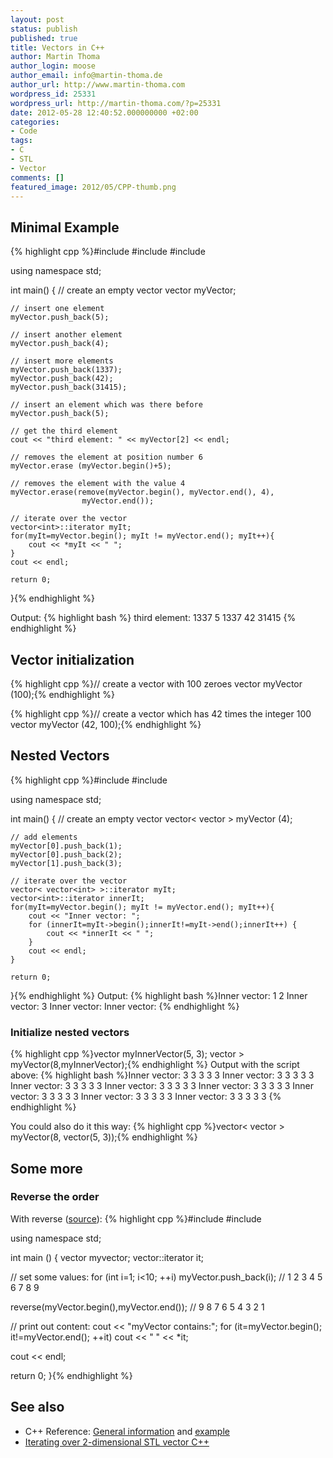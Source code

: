 ```yaml
---
layout: post
status: publish
published: true
title: Vectors in C++
author: Martin Thoma
author_login: moose
author_email: info@martin-thoma.de
author_url: http://www.martin-thoma.com
wordpress_id: 25331
wordpress_url: http://martin-thoma.com/?p=25331
date: 2012-05-28 12:40:52.000000000 +02:00
categories:
- Code
tags:
- C
- STL
- Vector
comments: []
featured_image: 2012/05/CPP-thumb.png
---
```

<h2>Minimal Example</h2>
{% highlight cpp %}#include <iostream>
#include <vector>
#include <algorithm>
 
using namespace std;
 
int main() {
    // create an empty vector
    vector<int> myVector;
 
    // insert one element
    myVector.push_back(5);
 
    // insert another element
    myVector.push_back(4);
 
    // insert more elements
    myVector.push_back(1337);
    myVector.push_back(42);
    myVector.push_back(31415);
 
    // insert an element which was there before
    myVector.push_back(5);
 
    // get the third element
    cout << "third element: " << myVector[2] << endl;
 
    // removes the element at position number 6
    myVector.erase (myVector.begin()+5);
 
    // removes the element with the value 4
    myVector.erase(remove(myVector.begin(), myVector.end(), 4), 
					myVector.end());
 
    // iterate over the vector
    vector<int>::iterator myIt;
    for(myIt=myVector.begin(); myIt != myVector.end(); myIt++){
        cout << *myIt << " ";
    }
	cout << endl;
 
    return 0;
}{% endhighlight %}

Output:
{% highlight bash %}
third element: 1337
5 1337 42 31415 
{% endhighlight %}

<h2>Vector initialization</h2>
{% highlight cpp %}// create a vector with 100 zeroes
vector<int> myVector (100);{% endhighlight %}

{% highlight cpp %}// create a vector which has 42 times the integer 100
vector<int> myVector (42, 100);{% endhighlight %}

<h2>Nested Vectors</h2>
{% highlight cpp %}#include <iostream>
#include <vector>

using namespace std;

int main() {
	// create an empty vector
	vector< vector<int> > myVector (4);

	// add elements
	myVector[0].push_back(1);
	myVector[0].push_back(2);
	myVector[1].push_back(3);

    // iterate over the vector
    vector< vector<int> >::iterator myIt;
	vector<int>::iterator innerIt;
    for(myIt=myVector.begin(); myIt != myVector.end(); myIt++){
		cout << "Inner vector: ";
		for (innerIt=myIt->begin();innerIt!=myIt->end();innerIt++) {
			cout << *innerIt << " ";
		}
		cout << endl;
    }

	return 0;
}{% endhighlight %}
Output:
{% highlight bash %}Inner vector: 1 2 
Inner vector: 3 
Inner vector: 
Inner vector: {% endhighlight %}

<h3>Initialize nested vectors</h3>
{% highlight cpp %}vector<int> myInnerVector(5, 3);
vector<vector<int> > myVector(8,myInnerVector);{% endhighlight %}
Output with the script above:
{% highlight bash %}Inner vector: 3 3 3 3 3 
Inner vector: 3 3 3 3 3 
Inner vector: 3 3 3 3 3 
Inner vector: 3 3 3 3 3 
Inner vector: 3 3 3 3 3 
Inner vector: 3 3 3 3 3 
Inner vector: 3 3 3 3 3 
Inner vector: 3 3 3 3 3 {% endhighlight %}

You could also do it this way:
{% highlight cpp %}vector< vector<int> > myVector(8, vector<int>(5, 3));{% endhighlight %}

<h2>Some more</h2>
<h3>Reverse the order</h3>
With reverse (<a href="http://www.cplusplus.com/reference/algorithm/reverse/">source</a>):
{% highlight cpp %}#include <algorithm>
#include <vector>

using namespace std;

int main () {
  vector<int> myvector;
  vector<int>::iterator it;

  // set some values:
  for (int i=1; i<10; ++i) myVector.push_back(i); // 1 2 3 4 5 6 7 8 9

  reverse(myVector.begin(),myVector.end());       // 9 8 7 6 5 4 3 2 1

  // print out content:
  cout << "myVector contains:";
  for (it=myVector.begin(); it!=myVector.end(); ++it)
    cout << " " << *it;

  cout << endl;

  return 0;
}{% endhighlight %}

<h2>See also</h2>
<ul>
  <li>C++ Reference: <a href="http://www.cplusplus.com/reference/stl/vector/">General information</a> and <a href="http://www.cplusplus.com/reference/stl/vector/vector/">example</a></li>
  <li><a href="http://stackoverflow.com/questions/3131991/iterating-over-2-dimensional-stl-vector-c">Iterating over 2-dimensional STL vector C++</a></li>
</ul>
